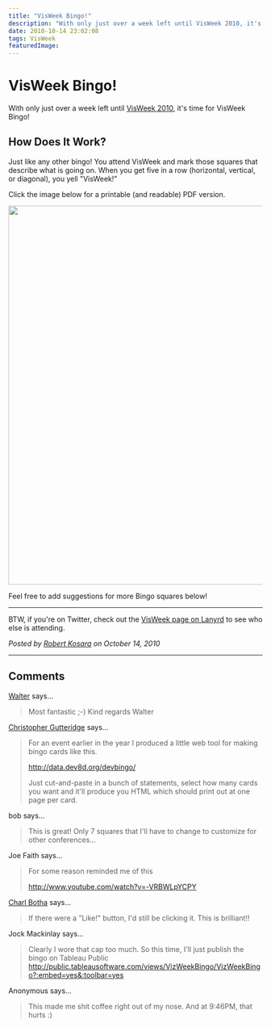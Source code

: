 ```yaml
---
title: "VisWeek Bingo!"
description: "With only just over a week left until VisWeek 2010, it's time for VisWeek Bingo!"
date: 2010-10-14 23:02:08
tags: VisWeek
featuredImage: 
---
```


# VisWeek Bingo!

With only just over a week left until <a href="http://vis.computer.org/VisWeek2010/">VisWeek 2010</a>, it's time for VisWeek Bingo!

## How Does It Work?

Just like any other bingo! You attend VisWeek and mark those squares that describe what is going on. When you get five in a row (horizontal, vertical, or diagonal), you yell "VisWeek!"

Click the image below for a printable (and readable) PDF version.

<a href="https://media.eagereyes.org/media/2010/VisWeek-Bingo.pdf"><img src="https://media.eagereyes.org/media/2010/VisWeek-Bingo.png" alt="" width="560" height="751" /></a>

Feel free to add suggestions for more Bingo squares below!

<hr />

BTW, if you're on Twitter, check out the <a href="http://lanyrd.com/2010/visweek/">VisWeek page on Lanyrd</a> to see who else is attending.


_Posted by <a href="/about">Robert Kosara</a> on October 14, 2010_


<aside class="comments">

---
## Comments

<a href="http://www.rafelsberger.at" rel="nofollow noopener" target="_blank">Walter</a> says…
>	Most fantastic ;-) Kind regards Walter

<a href="http://blogs.ecs.soton.ac.uk/webteam/" rel="nofollow noopener" target="_blank">Christopher Gutteridge</a> says…
>	For an event earlier in the year I produced a little web tool for making bingo cards like this.
>	
>	http://data.dev8d.org/devbingo/
>	
>	Just cut-and-paste in a bunch of statements, select how many cards you want and it'll produce you HTML which should print out at one page per card.

bob says…
>	This is great! Only 7 squares that I'll have to change to customize for other conferences...

Joe Faith says…
>	For some reason reminded me of this
>	
>	http://www.youtube.com/watch?v=-VRBWLpYCPY
>	

<a href="http://cpbotha.net/" rel="nofollow noopener" target="_blank">Charl Botha</a> says…
>	If there were a "Like!" button, I'd still be clicking it. This is brilliant!!
>	

Jock Mackinlay says…
>	Clearly I wore that cap too much.  So this time, I'll just publish the bingo on Tableau Public http://public.tableausoftware.com/views/VizWeekBingo/VizWeekBingo?:embed=yes&:toolbar=yes

Anonymous says…
>	This made me shit coffee right out of my nose.  And at 9:46PM, that hurts :)

</aside>

